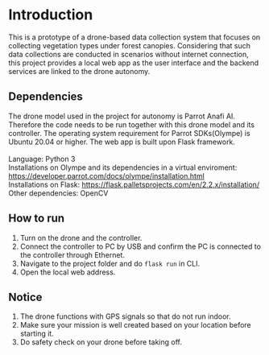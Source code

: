 # Introduction
This is a prototype of a drone-based data collection system that focuses on collecting vegetation types under forest canopies. 
Considering that such data collections are conducted in scenarios without internet connection, this project provides a local web app as the user interface and the backend services are linked 
to the drone autonomy.

## Dependencies
The drone model used in the project for autonomy is Parrot Anafi AI. Therefore the code needs to be run together with this drone model and its controller.
The operating system requirement for Parrot SDKs(Olympe) is Ubuntu 20.04 or higher. The web app is built upon Flask framework.
<br />
<br />
Language: Python 3<br />
Installations on Olympe and its dependencies in a virtual enviroment: https://developer.parrot.com/docs/olympe/installation.html<br />
Installations on Flask: https://flask.palletsprojects.com/en/2.2.x/installation/<br />
Other dependencies: OpenCV<br />

## How to run
1. Turn on the drone and the controller.
2. Connect the controller to PC by USB and confirm the PC is connected to the controller through Ethernet.
3. Navigate to the project folder and do ```flask run``` in CLI.
4. Open the local web address.

## Notice
1. The drone functions with GPS signals so that do not run indoor.
2. Make sure your mission is well created based on your location before starting it.
3. Do safety check on your drone before taking off. 
